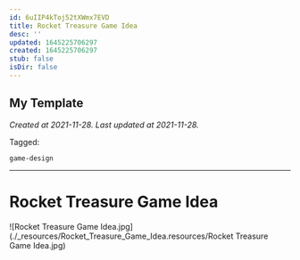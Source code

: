 ```yaml
---
id: 6uIIP4kToj52tXWmx7EVD
title: Rocket Treasure Game Idea
desc: ''
updated: 1645225706297
created: 1645225706297
stub: false
isDir: false
---
```

My Template
---

_Created at 2021-11-28._
_Last updated at 2021-11-28._



Tagged: 
```
game-design
```


---

# Rocket Treasure Game Idea


![Rocket Treasure Game Idea.jpg](./_resources/Rocket_Treasure_Game_Idea.resources/Rocket Treasure Game Idea.jpg)

